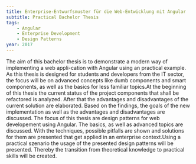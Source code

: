```yaml
---
title: Enterprise-Entwurfsmuster für die Web-Entwicklung mit Angular
subtitle: Practical Bachelor Thesis 
tags:
    - Angular
    - Enterprise Development
    - Design Patterns
year: 2017
---
```

The aim of this bachelor thesis is to demonstrate a modern way of implementing a web appli-cation with Angular using an practical example. As this thesis is designed for students and developers from the IT sector, the focus will be on advanced concepts like dumb components and smart components, as well as the basics for less familiar topics.At the beginning of this thesis the current status of the project components that shall be refactored is analyzed. After that the advantages and disadvantages of the current solution are elaborated. Based on the findings, the goals of the new implementation as well as the advantages and disadvantages are discussed. The focus of this thesis are design patterns for web developement using Angular. The basics, as well as advanced topics are discussed. With the techniques, possible pitfalls are shown and solutions for them are presented that get applied in an enterprise context.Using a practical szenario the usage of the presented design patterns will be presented. Thereby the transition from theoretical knowledge to practical skills will be created.